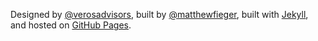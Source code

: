Designed by [@verosadvisors](http://verosadvisors.com), built by [@matthewfieger](http://twitter.com/matthewfieger), built with [Jekyll](http://jekyllrb.com/), and hosted on [GitHub Pages](http://pages.github.com/).